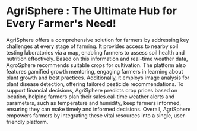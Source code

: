 # AgriSphere : The Ultimate Hub for Every Farmer's Need!
AgriSphere offers a comprehensive solution for farmers by addressing key challenges at every stage of farming. It provides access to nearby soil testing laboratories via a map, enabling farmers to assess soil health and nutrition effectively. Based on this information and real-time weather data, AgroSphere recommends suitable crops for cultivation. The platform also features gamified growth mentoring, engaging farmers in learning about plant growth and best practices. Additionally, it employs image analysis for plant disease detection, offering tailored pesticide recommendations. To support financial decisions, AgriSphere predicts crop prices based on location, helping farmers plan their sales.eal-time weather alerts and parameters, such as temperature and humidity, keep farmers informed, ensuring they can make timely and informed decisions. Overall, AgriSphere empowers farmers by integrating these vital resources into a single, user-friendly platform.
